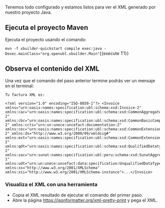 Tenemos todo configurado y estamos listos para ver el XML generado por nuestro proyecto Java.

## Ejecuta el proyecto Maven

Ejecuta el proyecto usando el comando:

`mvn -f xbuilder-quickstart compile exec:java -Dexec.mainClass="org.openubl.xbuilder.Main"`{{execute T1}}

## Observa el contenido del XML

Una vez que el comando del paso anterior termine podrás ver un mensaje en el terminal:

```shell
Tu factura XML es:

<?xml version="1.0" encoding="ISO-8859-1"?> <Invoice xmlns="urn:oasis:names:specification:ubl:schema:xsd:Invoice-2" xmlns:cac="urn:oasis:names:specification:ubl:schema:xsd:CommonAggregateComponents-2" xmlns:cbc="urn:oasis:names:specification:ubl:schema:xsd:CommonBasicComponents-2" xmlns:ccts="urn:un:unece:uncefact:documentation:2" xmlns:cec="urn:oasis:names:specification:ubl:schema:xsd:CommonExtensionComponents-2" xmlns:ds="http://www.w3.org/2000/09/xmldsig#" xmlns:ext="urn:oasis:names:specification:ubl:schema:xsd:CommonExtensionComponents-2" xmlns:qdt="urn:oasis:names:specification:ubl:schema:xsd:QualifiedDatatypes-2" xmlns:sac="urn:sunat:names:specification:ubl:peru:schema:xsd:SunatAggregateComponents-1" xmlns:udt="urn:un:unece:uncefact:data:specification:UnqualifiedDataTypesSchemaModule:2" xmlns:xs="http://www.w3.org/2001/XMLSchema" xmlns:xsi="http://www.w3.org/2001/XMLSchema-instance">...</Invoice>
```

### Visualiza el XML con una herramienta

- Copia el XML resultado de ejecutar el comando del primer paso.
- Abre la página https://jsonformatter.org/xml-pretty-print y pega el XML.
